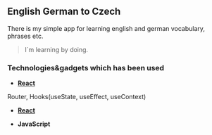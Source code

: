 
## English German to Czech

There is my simple app for learning english and german vocabulary, phrases etc.

>I´m learning by doing.

### Technologies&gadgets which has been used

 * **[React](https://reactjs.org/docs/getting-started.html "React docs")**
 <p> Router, Hooks(useState, useEffect, useContext) </p>

 * **[React](https://tailwindcss.com/docs/installation "Tailwind docs")**

 * **JavaScript**
 
